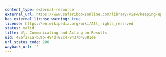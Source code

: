 ```yaml
---
content_type: external-resource
external_url: https://www.safaribooksonline.com/library/view/keeping-up-with/9781422187265/chapter004.html
has_external_license_warning: true
license: https://en.wikipedia.org/wiki/All_rights_reserved
status: valid
title: 4\. Communicating and Acting on Results
uid: 426f271a-b3eb-494d-82c4-9437b48381ee
url_status_code: 200
wayback_url: ''
---
```

